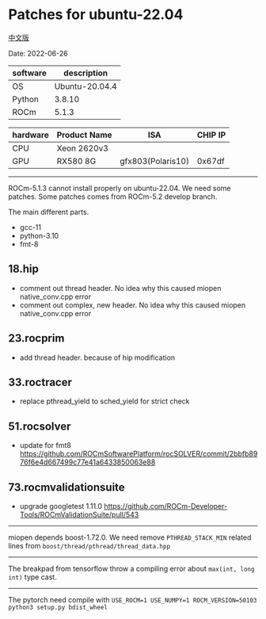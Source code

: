 
# Patches for ubuntu-22.04

[中文版](README_zh_CN.md)

Date: 2022-06-26

|software       |description   |
|---------------|--------------|
|OS             |Ubuntu-20.04.4|
|Python         |3.8.10        |
|ROCm           |5.1.3         |

|hardware|Product Name|ISA              |CHIP IP|
|--------|------------|-----------------|-------|
|CPU     |Xeon 2620v3 |                 |       |
|GPU     |RX580 8G    |gfx803(Polaris10)|0x67df |

---

ROCm-5.1.3 cannot install properly on ubuntu-22.04. We need some patches.
Some patches comes from ROCm-5.2 develop branch.

The main different parts.

* gcc-11
* python-3.10
* fmt-8

## 18.hip

* comment out thread header. No idea why this caused miopen native_conv.cpp error
* comment out complex, new header. No idea why this caused miopen native_conv.cpp error

## 23.rocprim

* add thread header. because of hip modification

## 33.roctracer

* replace pthread_yield to sched_yield for strict check

## 51.rocsolver

* update for fmt8 <https://github.com/ROCmSoftwarePlatform/rocSOLVER/commit/2bbfb8976f6e4d667499c77e41a6433850063e88>

## 73.rocmvalidationsuite

* upgrade googletest 1.11.0 <https://github.com/ROCm-Developer-Tools/ROCmValidationSuite/pull/543>

---

miopen depends boost-1.72.0. We need remove `PTHREAD_STACK_MIN` related lines from `boost/thread/pthread/thread_data.hpp`

---

The breakpad from tensorflow throw a compiling error about `max(int, long int)` type cast.

---

The pytorch need compile with `USE_ROCM=1 USE_NUMPY=1 ROCM_VERSION=50103 python3 setup.py bdist_wheel`

